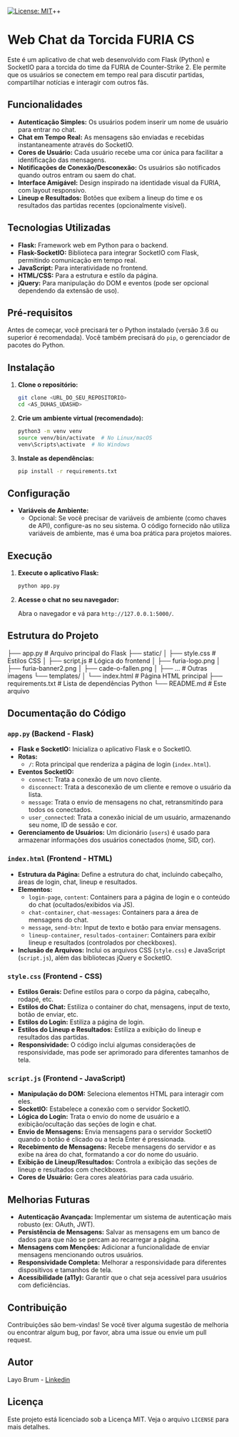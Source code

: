 [![License: MIT](https://img.shields.io/badge/License-MIT-yellow.svg)](https://opensource.org/licenses/MIT)++

# Web Chat da Torcida FURIA CS

Este é um aplicativo de chat web desenvolvido com Flask (Python) e SocketIO para a torcida do time da FURIA de Counter-Strike 2. Ele permite que os usuários se conectem em tempo real para discutir partidas, compartilhar notícias e interagir com outros fãs.

## Funcionalidades

* **Autenticação Simples:** Os usuários podem inserir um nome de usuário para entrar no chat.
* **Chat em Tempo Real:** As mensagens são enviadas e recebidas instantaneamente através do SocketIO.
* **Cores de Usuário:** Cada usuário recebe uma cor única para facilitar a identificação das mensagens.
* **Notificações de Conexão/Desconexão:** Os usuários são notificados quando outros entram ou saem do chat.
* **Interface Amigável:** Design inspirado na identidade visual da FURIA, com layout responsivo.
* **Lineup e Resultados:** Botões que exibem a lineup do time e os resultados das partidas recentes (opcionalmente visível).

## Tecnologias Utilizadas

* **Flask:** Framework web em Python para o backend.
* **Flask-SocketIO:** Biblioteca para integrar SocketIO com Flask, permitindo comunicação em tempo real.
* **JavaScript:** Para interatividade no frontend.
* **HTML/CSS:** Para a estrutura e estilo da página.
* **jQuery:** Para manipulação do DOM e eventos (pode ser opcional dependendo da extensão de uso).

## Pré-requisitos

Antes de começar, você precisará ter o Python instalado (versão 3.6 ou superior é recomendada). Você também precisará do `pip`, o gerenciador de pacotes do Python.

## Instalação

1.  **Clone o repositório:**

    ```bash
    git clone <URL_DO_SEU_REPOSITORIO>
    cd <AS_DUHAS_UDASHD>
    ```

2.  **Crie um ambiente virtual (recomendado):**

    ```bash
    python3 -m venv venv
    source venv/bin/activate  # No Linux/macOS
    venv\Scripts\activate  # No Windows
    ```

3.  **Instale as dependências:**

    ```bash
    pip install -r requirements.txt
    ```

## Configuração

* **Variáveis de Ambiente:**
    * Opcional: Se você precisar de variáveis de ambiente (como chaves de API), configure-as no seu sistema.  O código fornecido não utiliza variáveis de ambiente, mas é uma boa prática para projetos maiores.

## Execução

1.  **Execute o aplicativo Flask:**

    ```bash
    python app.py
    ```

2.  **Acesse o chat no seu navegador:**

    Abra o navegador e vá para `http://127.0.0.1:5000/`.

## Estrutura do Projeto

├── app.py           # Arquivo principal do Flask
├── static/
│   ├── style.css    # Estilos CSS
│   ├── script.js    # Lógica do frontend
│   ├── furia-logo.png
│   ├── furia-banner2.png
│   ├── cade-o-fallen.png
│   ├── ...          # Outras imagens
└── templates/
│   └── index.html   # Página HTML principal
├── requirements.txt # Lista de dependências Python
└── README.md        # Este arquivo

##  Documentação do Código

### `app.py` (Backend - Flask)

* **Flask e SocketIO:** Inicializa o aplicativo Flask e o SocketIO.
* **Rotas:**
    * `/`:  Rota principal que renderiza a página de login (`index.html`).
* **Eventos SocketIO:**
    * `connect`:  Trata a conexão de um novo cliente.
    * `disconnect`: Trata a desconexão de um cliente e remove o usuário da lista.
    * `message`:  Trata o envio de mensagens no chat, retransmitindo para todos os conectados.
    * `user_connected`:  Trata a conexão inicial de um usuário, armazenando seu nome, ID de sessão e cor.
* **Gerenciamento de Usuários:** Um dicionário (`users`) é usado para armazenar informações dos usuários conectados (nome, SID, cor).

### `index.html` (Frontend - HTML)

* **Estrutura da Página:** Define a estrutura do chat, incluindo cabeçalho, áreas de login, chat, lineup e resultados.
* **Elementos:**
    * `login-page`, `content`:  Containers para a página de login e o conteúdo do chat (ocultados/exibidos via JS).
    * `chat-container`, `chat-messages`:  Containers para a área de mensagens do chat.
    * `message`, `send-btn`:  Input de texto e botão para enviar mensagens.
    * `lineup-container`, `resultados-container`:  Containers para exibir lineup e resultados (controlados por checkboxes).
* **Inclusão de Arquivos:** Inclui os arquivos CSS (`style.css`) e JavaScript (`script.js`), além das bibliotecas jQuery e SocketIO.

### `style.css` (Frontend - CSS)

* **Estilos Gerais:** Define estilos para o corpo da página, cabeçalho, rodapé, etc.
* **Estilos do Chat:** Estiliza o container do chat, mensagens, input de texto, botão de enviar, etc.
* **Estilos do Login:** Estiliza a página de login.
* **Estilos do Lineup e Resultados:** Estiliza a exibição do lineup e resultados das partidas.
* **Responsividade:** O código inclui algumas considerações de responsividade, mas pode ser aprimorado para diferentes tamanhos de tela.

### `script.js` (Frontend - JavaScript)

* **Manipulação do DOM:** Seleciona elementos HTML para interagir com eles.
* **SocketIO:** Estabelece a conexão com o servidor SocketIO.
* **Lógica do Login:** Trata o envio do nome de usuário e a exibição/ocultação das seções de login e chat.
* **Envio de Mensagens:** Envia mensagens para o servidor SocketIO quando o botão é clicado ou a tecla Enter é pressionada.
* **Recebimento de Mensagens:** Recebe mensagens do servidor e as exibe na área do chat, formatando a cor do nome do usuário.
* **Exibição de Lineup/Resultados:** Controla a exibição das seções de lineup e resultados com checkboxes.
* **Cores de Usuário:** Gera cores aleatórias para cada usuário.

## Melhorias Futuras

* **Autenticação Avançada:** Implementar um sistema de autenticação mais robusto (ex: OAuth, JWT).
* **Persistência de Mensagens:** Salvar as mensagens em um banco de dados para que não se percam ao recarregar a página.
* **Mensagens com Menções:** Adicionar a funcionalidade de enviar mensagens mencionando outros usuários.
* **Responsividade Completa:** Melhorar a responsividade para diferentes dispositivos e tamanhos de tela.
* **Acessibilidade (a11y):** Garantir que o chat seja acessível para usuários com deficiências.

## Contribuição

Contribuições são bem-vindas! Se você tiver alguma sugestão de melhoria ou encontrar algum bug, por favor, abra uma issue ou envie um pull request.

## Autor

Layo Brum - [Linkedin](https://www.linkedin.com/in/layo-brum/)

## Licença

Este projeto está licenciado sob a Licença MIT. Veja o arquivo `LICENSE` para mais detalhes.
